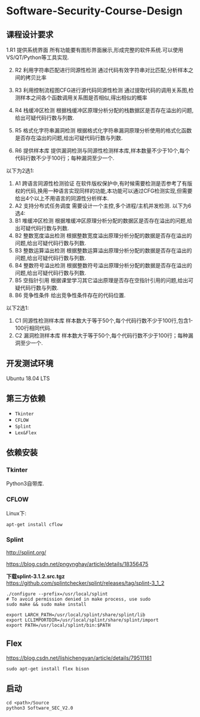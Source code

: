 # Software-Security-Course-Design
## 课程设计要求
1.R1	提供系统界面	所有功能要有图形界面展示,形成完整的软件系统.可以使用VS/QT/Python等工具实现.

2. R2	利用字符串匹配进行同源性检测	通过代码有效字符串对比匹配,分析样本之间的拷贝比率

3. R3	利用控制流程图CFG进行源代码同源性检测	通过提取代码的调用关系图,检测样本之间各个函数调用关系图是否相似,得出相似的概率

4. R4	栈缓冲区检测	根据栈缓冲区原理分析分配的栈数据区是否存在溢出的问题,给出可疑代码行数与列数.

5. R5	格式化字符串漏洞检测	根据格式化字符串漏洞原理分析使用的格式化函数是否存在溢出的问题,给出可疑代码行数与列数.

6. R6	提供样本库	提供漏洞检测与同源性检测样本库,样本数量不少于10个,每个代码行数不少于100行；每种漏洞至少一个.



以下为2选1:
1. A1	跨语言同源性检测验证	在软件版权保护中,有时候需要检测是否参考了有版权的代码,换用一种语言实现同样的功能,本功能可以通过CFG检测实现,但需要给出4个以上不用语言的同源性分析样本.
2. A2	支持分布式任务调度	需要设计一个主控,多个进程/主机并发检测.
以下为6选4:
1. B1	堆缓冲区检测	根据堆缓冲区原理分析分配的数据区是否存在溢出的问题,给出可疑代码行数与列数.
2. B2	整数宽度溢出检测	根据整数宽度溢出原理分析分配的数据是否存在溢出的问题,给出可疑代码行数与列数.
3. B3	整数运算溢出检测	根据整数运算溢出原理分析分配的数据是否存在溢出的问题,给出可疑代码行数与列数.
4. B4	整数符号溢出检测	根据整数符号溢出原理分析分配的数据是否存在溢出的问题,给出可疑代码行数与列数.
5. B5	空指针引用	根据课堂学习其它溢出原理是否存在空指针引用的问题,给出可疑代码行数与列数.
6. B6	竞争性条件	给出竞争性条件存在的代码位置.

以下2选1:
1. C1	同源性检测样本库	样本数大于等于50个,每个代码行数不少于100行,包含1-100行相同代码.
2. C2	漏洞检测样本库	样本数大于等于50个,每个代码行数不少于100行；每种漏洞至少一个.


## 开发测试环境
Ubuntu 18.04 LTS
## 第三方依赖
- `Tkinter`
- `CFLOW`
- `Splint`
- `Lex&Flex`

## 依赖安装
### Tkinter
Python3自带库.
### CFLOW
Linux下:
```
apt-get install cflow
```
### Splint
http://splint.org/

https://blog.csdn.net/pngynghay/article/details/18356475

**下载splint-3.1.2.src.tgz**
https://github.com/splintchecker/splint/releases/tag/splint-3_1_2

```
./configure --prefix=/usr/local/splint
# To avoid permission denied in make process, use sudo
sudo make && sudo make install 
```
```
export LARCH_PATH=/usr/local/splint/share/splint/lib
export LCLIMPORTDIR=/usr/local/splint/share/splint/import
export PATH=/usr/local/splint/bin:$PATH 
```
## Flex
https://blog.csdn.net/lishichengyan/article/details/79511161

```
sudo apt-get install flex bison
```
## 启动
```shell
cd <path>/Source
python3 Software_SEC_V2.0
```
